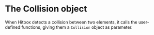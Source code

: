 # The Collision object

When Hitbox detects a collision between two elements, it calls the user-defined functions, giving them a `Collision` object as parameter.

